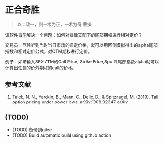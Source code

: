 # 正合奇胜

> 以二敌一，则一术为正，一术为奇 曹操

该软件旨在解决一个问题：如何对幂律支配下的尾部期权进行相对定价？

交易员一旦聆听到当时当日市场的锚定价格，就可以用回测模拟得出的alpha尾部指数和相对定价公式，对OTM期权进行定价。

例子：如果输入SPX ATM的Call Price, Strike Price,Spot和尾部指数alpha就可以计算出任意的价外期权的call的价格。

## 参考文献
1. Taleb, N. N., Yarckin, B., Mann, C., Delic, D., & Spitznagel, M. (2019). Tail option pricing under power laws. arXiv:1908.02347. arXiv 

## (TODO)
- (TODO) 备份到gitee
- (TODO) Build automatic build using github action